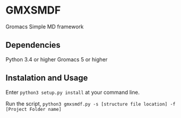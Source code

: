 # GMXSMDF
Gromacs Simple MD framework

## Dependencies 

Python 3.4 or higher
Gromacs 5 or higher

## Instalation and Usage

Enter `python3 setup.py install` at your command line.

Run the script, `python3 gmxsmdf.py -s [structure file location] -f [Project Folder name]`
